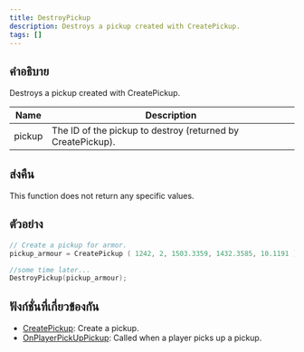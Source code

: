 ```yaml
---
title: DestroyPickup
description: Destroys a pickup created with CreatePickup.
tags: []
---
```


## คำอธิบาย

Destroys a pickup created with CreatePickup.

| Name   | Description                                                 |
| ------ | ----------------------------------------------------------- |
| pickup | The ID of the pickup to destroy (returned by CreatePickup). |

## ส่งคืน

This function does not return any specific values.

## ตัวอย่าง

```c
// Create a pickup for armor.
pickup_armour = CreatePickup ( 1242, 2, 1503.3359, 1432.3585, 10.1191 );

//some time later...
DestroyPickup(pickup_armour);
```

## ฟังก์ชั่นที่เกี่ยวข้องกัน

- [CreatePickup](../../scripting/functions/CreatePickup.md): Create a pickup.
- [OnPlayerPickUpPickup](../../scripting/callbacks/OnPlayerPickUpPickup.md): Called when a player picks up a pickup.
